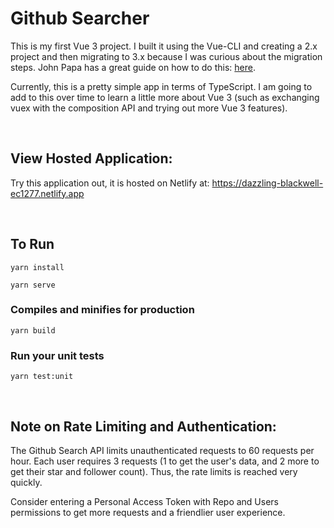 # Github Searcher

This is my first Vue 3 project. I built it using the Vue-CLI and creating a 2.x project and then migrating to 3.x because I was curious about the migration steps. John Papa has a great guide on how to do this: <a href="https://johnpapa.net/vue2-to-vue3/" target="_blank">here</a>.

Currently, this is a pretty simple app in terms of TypeScript. I am going to add to this over time to learn a little more about Vue 3 (such as exchanging vuex with the composition API and trying out more Vue 3 features).

<br/>

## View Hosted Application:

Try this application out, it is hosted on Netlify at: <a target="_blank" href="https://dazzling-blackwell-ec1277.netlify.app">https://dazzling-blackwell-ec1277.netlify.app </a>


<br />

## To Run

```
yarn install

yarn serve
```

### Compiles and minifies for production
```
yarn build
```

### Run your unit tests
```
yarn test:unit
```

<br />


## Note on Rate Limiting and Authentication: 

The Github Search API limits unauthenticated requests to 60 requests per hour. Each user requires 3 requests (1 to get the user's data, and 2 more to get their star and follower count). Thus, the rate limits is reached very quickly. 

Consider entering a Personal Access Token with Repo and Users permissions to get more requests and a friendlier user experience. 